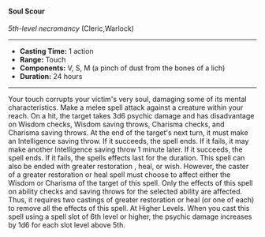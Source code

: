 #### Soul Scour
*5th-level necromancy* (Cleric,Warlock)
___
- **Casting Time:** 1 action
- **Range:** Touch
- **Components:** V, S, M (a pinch of dust from the bones of a lich)
- **Duration:** 24 hours
---
Your touch corrupts your victim's very soul,
damaging some of its mental characteristics. Make a
melee spell attack against a creature within your
reach. On a hit, the target takes 3d6 psychic damage
and has disadvantage on Wisdom checks, Wisdom
saving throws, Charisma checks, and Charisma
saving throws. At the end of the target's next turn, it
must make an Intelligence saving throw. If it
succeeds, the spell ends. If it fails, it may make
another Intelligence saving throw 1 minute later. If
it succeeds, the spell ends. If it fails, the spells
effects last for the duration.
This spell can also be ended with greater
restoration , heal, or wish. However, the caster of a
greater restoration or heal spell must choose to
affect either the Wisdom or Charisma of the target
of this spell. Only the effects of this spell on ability
checks and saving throws for the selected ability are
affected. Thus, it requires two castings of greater
restoration  or heal (or one of each) to remove all the
effects of this spell.
At Higher Levels.  When you cast this spell using
a spell slot of 6th level or higher, the psychic
damage increases by 1d6 for each slot level above
5th.
